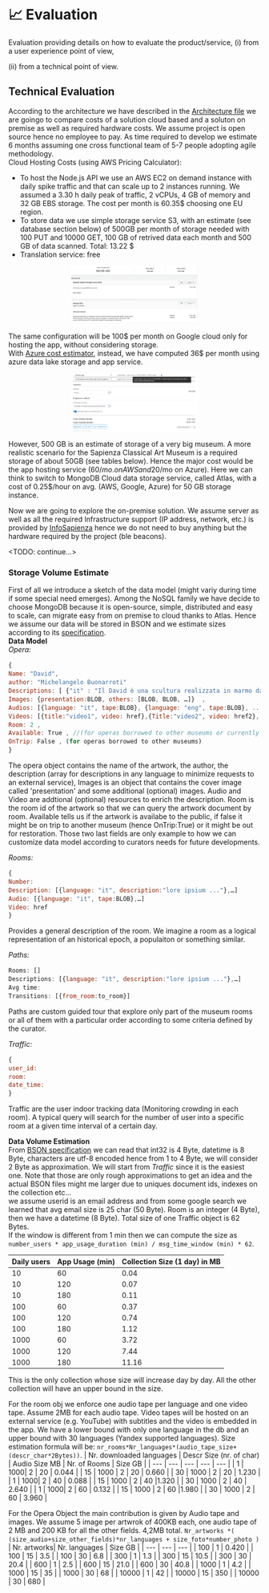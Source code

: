 # :chart_with_upwards_trend: Evaluation 

Evaluation providing details on how to evaluate the product/service, 
(i) from a user experience point of view, 

(ii) from a technical point of view. 
## Technical Evaluation
According to the architecture we have described in the [Architecture file](Architecture.md) we are goingo to compare costs of a solution cloud based and a soluton on premise as well as required hardware costs. We assume project is open source hence no employee to pay. As time required to develop we estimate 6 months assuming one cross functional team of 5-7 people adopting agile methodology.  
Cloud Hosting Costs (using AWS Pricing Calculator):
- To host the Node.js API we use an AWS EC2 on demand instance with daily spike traffic and that can scale up to 2 instances running. We assumed a 3.30 h daily peak of traffic, 2 vCPUs, 4 GB of memory and 32 GB EBS storage. The cost per month is 60.35$ choosing one EU region.
-  To store data we use simple storage service S3, with an estimate (see database section below) of 500GB per month of storage needed with 100 PUT and 10000 GET, 100 GB of retrived data each month and 500 GB of data scanned. Total: 13.22 $
- Translation service: free
<p align="center">
  <img height="50%" width="50%" src="./img/AWScosts.png">
</p>   

The same configuration will be 100$ per month on Google cloud only for hosting the app, without considering storage.   
With [Azure cost estimator](https://azure.microsoft.com/it-it/pricing/calculator/), instead, we have computed 36$ per month using azure data lake storage and app service.
<p align="center">
  <img height="50%" width="50%" src="./img/azureCosts.png">
</p>   

However, 500 GB is an estimate of storage of a very big museum. A more realistic scenario for the Sapienza Classical Art Museum is a required storage of about 50GB (see tables below). Hence the major cost would be the app hosting service (60$/mo. on AWS and 20$/mo on Azure). Here we can think to switch to MongoDB Cloud data storage service, called Atlas, with a cost of 0.25$/hour on avg. (AWS, Google, Azure) for 50 GB storage instance.   

Now we are going to explore the on-premise solution. We assume server as well as all the required Infrastructure support (IP address, network, etc.) is provided by [InfoSapienza](https://web.uniroma1.it/infosapienza/) hence we do not need to buy anything but the hardware required by the project (ble beacons).

<TODO: continue...>

### Storage Volume Estimate

First of all we introduce a sketch of the data model (might variy during time if some special need emerges). Among the NoSQL family we have decide to choose MongoDB because it is open-source, simple, distributed and easy to scale, can migrate easy from on premise to cloud thanks to Atlas. Hence we assume our data will be stored in BSON and we estimate sizes according to its [specification](http://bsonspec.org/spec.html).  
__Data Model__  
*Opera:*  
``` javascript
{ 
Name: "David",
author: "Michelangelo Buonarroti"
Descriptions: [ {"it" : "Il David è una scultura realizzata in marmo da ..."}, {"en" : "David is a masterpiece of Renaissance sculpture..."}, ...],
Images: {presentation:BLOB, others: [BLOB, BLOB, …]}  ,
Audios: [{language: "it", tape:BLOB}, {language: "eng", tape:BLOB}, ...] ,
Videos: [{title:"video1", video: href},{Title:"video2", video: href2}, ... ] ,
Room: 2 ,
Available: True , //(for operas borrowed to other museums or currently non available)
OnTrip: False , (for operas borrowed to other museums)
}
```
The opera object contains the name of the artwork, the author, the description (array for descriptions in any language to minimize requests to an external service), Images is an object that contains the cover image called 'presentation' and some additional (optional) images. Audio and Video are addtional (optional) resources to enrich the description. Room is the room id of the artwork so that we can query the artwork document by room. Available tells us if the artwork is availabe to the public, if false it might be on trip to another museum (hence OnTrip:True) or it might be out for restoration. Those two last fields are only example to how we can customize data model according to curators needs for future developments. 
    
*Rooms:*
```javascript
{
Number: 
Description: [{language: "it", description:"lore ipsium ..."},…]
Audio: [{language: "it", tape:BLOB},…] 
Video: href
}
```
Provides a general description of the room. We imagine a room as a logical representation of an historical epoch, a populaiton or something similar.
   
 *Paths:*
```javascript
Rooms: []
Descriptions: [{language: "it", description:"lore ipsium ..."},…]
Avg time:
Transitions: [{from_room:to_room}]
```
Paths are custom guided tour that explore only part of the museum rooms or all of them with a particular order according to some criteria defined by the curator.

  
*Traffic:*
```javascript
{
user_id:
room:
date_time:
}
```
Traffic are the user indoor tracking data (Monitoring crowding in each room). A typical query will search for the number of user into  a specific room at a given time interval of a certain day.

__Data Volume Estimation__  
From [BSON specification](http://bsonspec.org/spec.html) we can read that int32 is 4 Byte, datetime is 8 Byte, characters are utf-8 encoded hence from 1 to 4 Byte, we will consider 2 Byte as approximation. 
We will start from *Traffic* since it is the easiest one. Note that those are only rough approximations to get an idea and the actual BSON files might me larger due to uniques document ids, indexes on the collection etc...  
we assume userid is an email address and from some google search we learned that avg email size is 25 char (50 Byte). Room is an integer (4 Byte), then we have a datetime (8 Byte). Total size of one Traffic object is 62 Bytes.   
If the window is different from 1 min then we can compute the size as ```number_users * app_usage_duration (min) / msg_time_window (min) * 62```.  

| Daily users | App Usage (min) | Collection Size (1 day) in MB |
| --- | --- | --- |
| 10 | 60 | 0.04 |
| 10 | 120 | 0.07 |
| 10 | 180 | 0.11 |
| 100 | 60 | 0.37 |
| 100 | 120 | 0.74 |
| 100 | 180 | 1.12 |
| 1000 | 60 | 3.72 |
| 1000 | 120 | 7.44 |
| 1000 | 180 | 11.16 |

This is the only collection whose size will increase day by day. All the other collection will have an upper bound in the size. 
  
For the room obj we enforce one audio tape per language and one video tape. Assume 2MB for each audio tape. Video tapes will be hosted on an external service (e.g. YouTube) with subtitles and the video is embedded in the app. We have a lower bound with only one language in the db and an upper bound with 30 languages (Yandex supported languages). Size estimation formula will be: ```nr_rooms*Nr_languages*(audio_tape_size+(descr_char*2Bytes))```.
| Nr. downloaded languages | Descr Size (nr. of char) | Audio Size MB | Nr. of Rooms | Size GB |
| --- | --- | --- | --- | --- |
| 1 | 1000| 2 | 20 | 0.044 |
| 15 | 1000 | 2 | 20 | 0.660 |
| 30 | 1000 | 2 | 20 | 1.230  |
| 1 | 1000| 2 | 40 | 0.088 |
| 15 | 1000 | 2 | 40 |1.320  |
| 30 | 1000 | 2 | 40 | 2.640  |
| 1 | 1000| 2 | 60 | 0.132 |
| 15 | 1000 | 2 | 60 |1.980 |
| 30 | 1000 | 2 | 60 | 3.960 |

For the Opera Object the main contribution is given by Audio tape and images. We assume 5 image per artwrok of 400KB each, one audio tape of 2 MB and 200 KB for all the other fields. 4,2MB total.
```Nr_artworks *( (size_audio+size_other_fields)*nr_languages + size_foto*number_photo )```
| Nr. artworks| Nr. languages | Size GB |
| --- | --- | --- |
| 100 | 1 |  0.420 |
| 100 | 15 | 3.5  |
| 100 | 30 | 6.8  |
| 300 | 1 |  1.3 |
| 300 | 15 |  10.5 |
| 300 | 30 |  20.4 |
| 600 | 1 |  2.5 |
| 600 | 15 | 21.0  |
| 600 | 30 |  40.8 |
| 1000 | 1 |  4.2 |
| 1000 | 15 |  35 |
| 1000 | 30 |  68 |
| 10000 | 1 |  42 |
| 10000 | 15 |  350 |
| 10000 | 30 |  680 |
